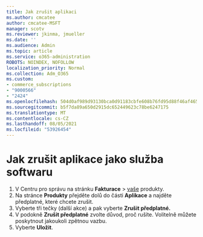 ```yaml
---
title: Jak zrušit aplikaci
ms.author: cmcatee
author: cmcatee-MSFT
manager: scotv
ms.reviewer: jkinma, jmueller
ms.date: ''
ms.audience: Admin
ms.topic: article
ms.service: o365-administration
ROBOTS: NOINDEX, NOFOLLOW
localization_priority: Normal
ms.collection: Adm_O365
ms.custom:
- commerce_subscriptions
- "9000566"
- "2424"
ms.openlocfilehash: 504d0af989d93130bca0d91183cbfe608b76fd95d88f46af465e87cff1f052df
ms.sourcegitcommit: b5f7da89a650d2915dc652449623c78be6247175
ms.translationtype: MT
ms.contentlocale: cs-CZ
ms.lasthandoff: 08/05/2021
ms.locfileid: "53926454"
---
```

# <a name="how-to-cancel-software-as-a-service-apps"></a>Jak zrušit aplikace jako služba softwaru

1. V Centru pro správu na stránku **Fakturace**  >  [vaše](https://go.microsoft.com/fwlink/p/?linkid=842054) produkty.
2. Na stránce **Produkty** přejděte dolů do části **Aplikace** a najděte předplatné, které chcete zrušit. 
3. Vyberte tři tečky (další akce) a pak vyberte **Zrušit předplatné.**
4. V podokně **Zrušit předplatné** zvolte důvod, proč rušíte. Volitelně můžete poskytnout jakoukoli zpětnou vazbu.
5. Vyberte **Uložit**.